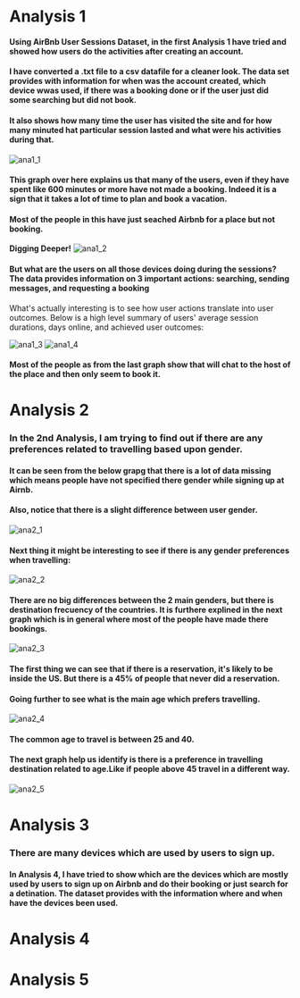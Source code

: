 # Analysis 1

#### Using **AirBnb** User Sessions Dataset, in the first Analysis 1 have tried and showed how users do the activities after creating an account. 

#### I have converted a .txt file to a csv datafile for a cleaner look. The data set provides with information for when was the account created, which device wwas used, if there was a booking done or if the user just did some searching but did not book.
#### It also shows how many time the user has visited the site and for how many minuted hat particular session lasted and what were his activities during that.

![ana1_1](https://cloud.githubusercontent.com/assets/25597919/25309501/2f5180d8-279d-11e7-8a69-1dc9a240b57a.JPG)
#### This graph over here explains us that many of the users, even if they have spent like 600 minutes or more have not made a booking. Indeed it is a sign that it takes a lot of time to plan and book a vacation.
#### Most of the people in this have just seached Airbnb for a place but not booking.

**Digging Deeper!**
![ana1_2](https://cloud.githubusercontent.com/assets/25597919/25309551/4d94d652-279e-11e7-8e64-b563ce0bf390.JPG)

#### But what are the users on all those devices doing during the sessions? The data provides information on 3 important actions: searching, sending messages, and requesting a booking

What's actually interesting is to see how user actions translate into user outcomes. Below is a high level summary of users' average session durations, days online, and achieved user outcomes:

![ana1_3](https://cloud.githubusercontent.com/assets/25597919/25309563/aad33156-279e-11e7-9aee-f64eeeac8fc0.JPG)
![ana1_4](https://cloud.githubusercontent.com/assets/25597919/25309564/aad44ca8-279e-11e7-9710-084d4d4d1c1e.JPG)

 #### Most of the people as from the last graph show that will chat to the host of the place and then only seem to book it.

# Analysis 2
### In the 2nd Analysis, I am trying to find out if there are any preferences related to travelling based upon gender.

#### It can be seen from the below grapg that there is a lot of data missing which means people have not specified there gender while signing up at Airnb.
 #### Also, notice that there is a slight difference between user gender.
![ana2_1](https://cloud.githubusercontent.com/assets/25597919/25309686/938ffe90-27a1-11e7-9bf8-68a929724b42.JPG)

#### Next thing it might be interesting to see if there is any gender preferences when travelling:
![ana2_2](https://cloud.githubusercontent.com/assets/25597919/25309688/939d70de-27a1-11e7-84c9-108774524833.JPG)

#### There are no big differences between the 2 main genders, but there is destination frecuency of the countries. It is furthere explined in the next graph which is in general where most of the people have made there bookings.
![ana2_3](https://cloud.githubusercontent.com/assets/25597919/25309687/939d8286-27a1-11e7-85d3-b4bb6f8754f7.JPG)

#### The first thing we can see that if there is a reservation, it's likely to be inside the US. But there is a 45% of people that never did a reservation.

#### Going further to see what is the main age which prefers travelling.
![ana2_4](https://cloud.githubusercontent.com/assets/25597919/25309689/939ebcc8-27a1-11e7-9be6-aca3030348e8.JPG)
#### The common age to travel is between 25 and 40. 

#### The next graph help us identify is there is a preference in travelling destination related to age.Like if people above 45 travel in a different way.
![ana2_5](https://cloud.githubusercontent.com/assets/25597919/25309690/93a1ffe6-27a1-11e7-8703-b2a8ad507edf.JPG)

# Analysis 3

### There are many devices which are used by users to sign up. 

#### In Analysis 4, I have tried to show which are the devices which are mostly used by users to sign up on Airbnb and do their booking or just search for a detination. The dataset provides with the information where and when have the devices been used.

# Analysis 4
# Analysis 5
